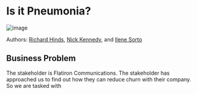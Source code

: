 # Is it Pneumonia?

![image](https://user-images.githubusercontent.com/96458808/157768617-494374d0-7b78-40cf-ac06-bb6bef64a0ff.png)

Authors:  [Richard Hinds](https://github.com/RH3421), [Nick Kennedy](https://github.com/nikennedy), and [Ilene Sorto](https://github.com/ileneee )

## Business Problem
The stakeholder is Flatiron Communications. The stakeholder has approached us to find out how they can reduce churn with their company. So we are tasked with 

